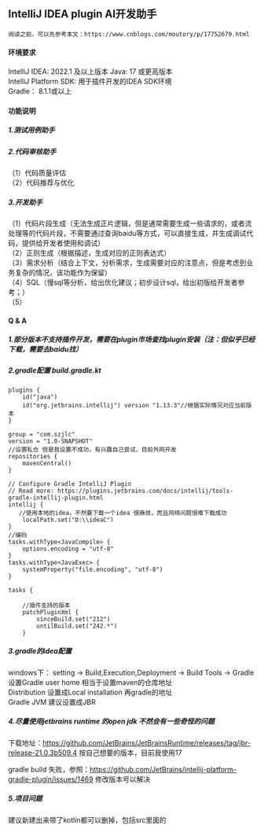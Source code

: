 ## IntelliJ IDEA plugin AI开发助手

`阅读之前，可以先参考本文：https://www.cnblogs.com/moutory/p/17752679.html`

#### 环境要求
IntelliJ IDEA: 2022.1 及以上版本
Java: 17 或更高版本  
IntelliJ Platform SDK: 用于插件开发的IDEA SDK环境  
Gradle： 8.1.1或以上

#### 功能说明

##### 1.测试用例助手


##### 2.代码审核助手
（1）代码质量评估  
（2）代码推荐与优化

##### 3.开发助手
（1）代码片段生成（无法生成正片逻辑，但是通常需要生成一些请求的，或者流处理等的代码片段，不需要通过查询baidu等方式，可以直接生成，并生成调试代码，提供给开发者使用和调试）  
（2）正则生成（根据描述，生成对应的正则表达式）  
（3）需求分析（结合上下文，分析需求，生成需要对应的注意点，但是考虑到业务复杂的情况，该功能作为保留）  
（4）SQL（慢sql等分析，给出优化建议；初步设计sql，给出初版给开发者参考；）  
（5）


#### Q & A

##### 1.部分版本不支持插件开发，需要在plugin市场查找plugin安装（注：但似乎已经下载，需要去baidu找）

##### 2.gradle配置 build.gradle.kt
```
plugins {
    id("java")
    id("org.jetbrains.intellij") version "1.13.3"//根据实际情况对应当前版本
}

group = "com.szjlc"
version = "1.0-SNAPSHOT"
//设置私仓 但是我设置不成功，有兴趣自己尝试，目前外网开发
repositories {
    mavenCentral()
}

// Configure Gradle IntelliJ Plugin
// Read more: https://plugins.jetbrains.com/docs/intellij/tools-gradle-intellij-plugin.html
intellij {
   //使用本地的idea，不然要下载一个idea 很麻烦，而且网络问题很难下载成功
    localPath.set("D:\\ideaC")
}
//编码
tasks.withType<JavaCompile> {
    options.encoding = "utf-8"
}
tasks.withType<JavaExec> {
    systemProperty("file.encoding", "utf-8")
}

tasks {

    //插件支持的版本
    patchPluginXml {
        sinceBuild.set("212")
        untilBuild.set("242.*")
    }

```

##### 3.gradle的idea配置
windows下：
setting -> Build,Execution,Deployment -> Build Tools -> Gradle  
设置Gradle user home 相当于设置maven的仓库地址  
Distribution 设置成Local installation 再gradle的地址  
Gradle JVM 建议设置成JBR  
  


##### 4.尽量使用jetbrains runtime 的open jdk 不然会有一些奇怪的问题
下载地址：https://github.com/JetBrains/JetBrainsRuntime/releases/tag/jbr-release-21.0.3b509.4
按自己想要的版本，目前我使用17  

gradle build 失败，参照：https://github.com/JetBrains/intellij-platform-gradle-plugin/issues/1469 修改版本号以解决
  

##### 5.项目问题
建议新建出来带了kotlin都可以删掉，包括src里面的


